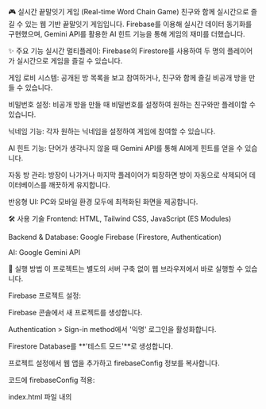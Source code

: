 🎮 실시간 끝말잇기 게임 (Real-time Word Chain Game)
친구와 함께 실시간으로 즐길 수 있는 웹 기반 끝말잇기 게임입니다. Firebase를 이용해 실시간 데이터 동기화를 구현했으며, Gemini API를 활용한 AI 힌트 기능을 통해 게임의 재미를 더했습니다.

✨ 주요 기능
실시간 멀티플레이: Firebase의 Firestore를 사용하여 두 명의 플레이어가 실시간으로 게임을 즐길 수 있습니다.

게임 로비 시스템: 공개된 방 목록을 보고 참여하거나, 친구와 함께 즐길 비공개 방을 만들 수 있습니다.

비밀번호 설정: 비공개 방을 만들 때 비밀번호를 설정하여 원하는 친구와만 플레이할 수 있습니다.

닉네임 기능: 각자 원하는 닉네임을 설정하여 게임에 참여할 수 있습니다.

AI 힌트 기능: 단어가 생각나지 않을 때 Gemini API를 통해 AI에게 힌트를 얻을 수 있습니다.

자동 방 관리: 방장이 나가거나 마지막 플레이어가 퇴장하면 방이 자동으로 삭제되어 데이터베이스를 깨끗하게 유지합니다.

반응형 UI: PC와 모바일 환경 모두에 최적화된 화면을 제공합니다.

🛠️ 사용 기술
Frontend: HTML, Tailwind CSS, JavaScript (ES Modules)

Backend & Database: Google Firebase (Firestore, Authentication)

AI: Google Gemini API

🚀 실행 방법
이 프로젝트는 별도의 서버 구축 없이 웹 브라우저에서 바로 실행할 수 있습니다.

Firebase 프로젝트 설정:

Firebase 콘솔에서 새 프로젝트를 생성합니다.

Authentication > Sign-in method에서 '익명' 로그인을 활성화합니다.

Firestore Database를 **'테스트 모드'**로 생성합니다.

프로젝트 설정에서 웹 앱을 추가하고 firebaseConfig 정보를 복사합니다.

코드에 firebaseConfig 적용:

index.html 파일 내의 <script type="module"> 태그 안에서 firebaseConfig 변수를 찾아, 위에서 복사한 자신의 프로젝트 정보로 교체합니다.

실행:

index.html 파일을 웹 브라우저에서 엽니다.

또는 GitHub Pages나 Netlify 같은 정적 호스팅 서비스를 이용해 웹에 배포하여 친구들과 공유할 수 있습니다.
